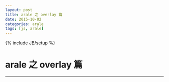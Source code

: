 ```yaml
---
layout: post
title: arale 之 overlay 篇
date: 2015-10-02
categories: arale
tags: [js, arale]
---
```

{% include JB/setup %}

# arale 之 overlay 篇
----

